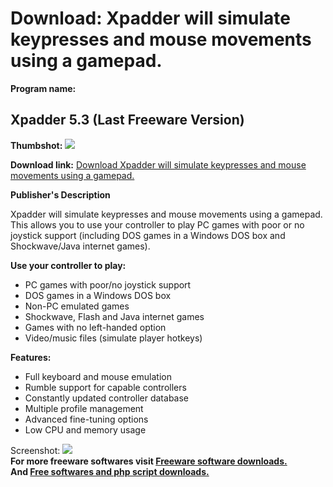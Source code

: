 # Download: Xpadder will simulate keypresses and mouse movements using a gamepad.

**Program name:**

## Xpadder 5.3 (Last Freeware Version)

  
**Thumbshot:** ![](http://www.freewarefiles.com/screenshot/xpadder_md.gif)   
  
**Download link:** [Download Xpadder will simulate keypresses and mouse movements using a gamepad.](http://freesoftwares.boysofts.com/Xpadder_program_21789.html)  
  


**Publisher's Description**  
  


Xpadder will simulate keypresses and mouse movements using a gamepad. This allows you to use your controller to play PC games with poor or no joystick support (including DOS games in a Windows DOS box and Shockwave/Java internet games). 

**Use your controller to play:**

  * PC games with poor/no joystick support 
  * DOS games in a Windows DOS box 
  * Non-PC emulated games 
  * Shockwave, Flash and Java internet games 
  * Games with no left-handed option 
  * Video/music files (simulate player hotkeys) 

**Features:**

  * Full keyboard and mouse emulation 
  * Rumble support for capable controllers 
  * Constantly updated controller database 
  * Multiple profile management 
  * Advanced fine-tuning options 
  * Low CPU and memory usage 

  
  
Screenshot: ![](http://www.freewarefiles.com/screenshot/xpadder.gif)   
**For more freeware softwares visit [Freeware software downloads.](http://freesoftwares.boysofts.com/)**   
**And [Free softwares and php script downloads.](http://www.boysofts.com/)**
